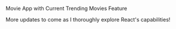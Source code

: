 Movie App with Current Trending Movies Feature

More updates to come as I thoroughly explore React's capabilities!
